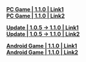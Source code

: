 **[PC Game | 1.1.0 | Link1](https://autopatchcn.bhsr.com/client/cn/20230527111104_42FPuTyCCRlZmYBp/StarRail_1.1.0.zip)**  
**[PC Game | 1.1.0 | Link2](https://bhrpg-prod.oss-accelerate.aliyuncs.com/client/cn/20230527111104_42FPuTyCCRlZmYBp/StarRail_1.1.0.zip)**  

**[Update | 1.0.5 -> 1.1.0 | Link1 ](https://autopatchcn.bhsr.com/client/beta/update/hkrpg_cn/33/game_1.0.5_1.1.0_hdiff_Drtvu6C7sMBq9paR.zip)**   
**[Update | 1.0.5 -> 1.1.0 | Link2 ](https://bhrpg-prod.oss-accelerate.aliyuncs.com/client/beta/update/hkrpg_cn/33/game_1.0.5_1.1.0_hdiff_Drtvu6C7sMBq9paR.zip)**


**[Android Game | 1.1.0 | Link1](https://autopatchcn.bhsr.com/client/cn/20230527110540_Kt2XHQtmHSq920j9/StarRail_1.1.0_mihoyo_1.apk)**  
**[Android Game | 1.1.0 | Link2](https://bhrpg-prod.oss-accelerate.aliyuncs.com/client/cn/20230527110540_Kt2XHQtmHSq920j9/StarRail_1.1.0_mihoyo_1.apk)**  
